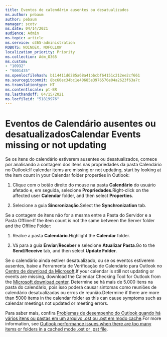 ```yaml
---
title: Eventos de calendário ausentes ou desatualizados
ms.author: pebaum
author: pebaum
manager: scotv
ms.date: 04/14/2021
audience: Admin
ms.topic: article
ms.service: o365-administration
ROBOTS: NOINDEX, NOFOLLOW
localization_priority: Priority
ms.collection: Adm_O365
ms.custom:
- "10932"
- "9001435"
ms.openlocfilehash: b114411d6285a68a41bbcbf64151c212ee2cf661
ms.sourcegitcommit: 8bc60ec34bc1e40685e3976576e04a2623f63a7c
ms.translationtype: HT
ms.contentlocale: pt-BR
ms.lasthandoff: 04/15/2021
ms.locfileid: "51819976"
---
```

# <a name="calendar-events-missing-or-not-updating"></a><span data-ttu-id="d124f-102">Eventos de Calendário ausentes ou desatualizados</span><span class="sxs-lookup"><span data-stu-id="d124f-102">Calendar Events missing or not updating</span></span>

<span data-ttu-id="d124f-103">Se os itens do calendário estiverem ausentes ou desatualizados, comece por analisando a contagem dos itens nas propriedades da pasta Calendário no Outlook:</span><span class="sxs-lookup"><span data-stu-id="d124f-103">If calendar items are missing or not updating, start by looking at the item count in your Calendar folder properties in Outlook:</span></span> 

1. <span data-ttu-id="d124f-104">Clique com o botão direito do mouse na pasta **Calendário** do usuário afetado e, em seguida, selecione **Propriedades**.</span><span class="sxs-lookup"><span data-stu-id="d124f-104">Right-click on the affected user **Calendar** folder, and then select **Properties**.</span></span>

1. <span data-ttu-id="d124f-105">Selecione a guia **Sincronização**.</span><span class="sxs-lookup"><span data-stu-id="d124f-105">Select the **Synchronization** tab.</span></span>

<span data-ttu-id="d124f-106">Se a contagem de itens não for a mesma entre a Pasta do Servidor e a Pasta Offline:</span><span class="sxs-lookup"><span data-stu-id="d124f-106">If the item count is not the same between the Server folder and the Offline Folder:</span></span>

1.  <span data-ttu-id="d124f-107">Realce a pasta **Calendário**.</span><span class="sxs-lookup"><span data-stu-id="d124f-107">Highlight the **Calendar** folder.</span></span>

1.  <span data-ttu-id="d124f-108">Vá para a guia **Enviar**/**Receber** e selecione **Atualizar Pasta**.</span><span class="sxs-lookup"><span data-stu-id="d124f-108">Go to the **Send**/**Receive** tab, and then select **Update Folder**.</span></span>

<span data-ttu-id="d124f-109">Se o calendário ainda estiver desatualizado, ou se os eventos estiverem ausentes, baixe a Ferramenta de Verificação de Calendário para Outlook no [Centro de download da Microsoft](https://www.microsoft.com/download/details.aspx?id=28786).</span><span class="sxs-lookup"><span data-stu-id="d124f-109">If your calendar is still not updating or events are missing, download the Calendar Checking Tool for Outlook from the [Microsoft download center](https://www.microsoft.com/download/details.aspx?id=28786).</span></span> <span data-ttu-id="d124f-110">Determine se há mais de 5.000 itens na pasta do calendário, pois isso poderá causar sintomas como reuniões de calendário desatualizadas ou erros de reunião.</span><span class="sxs-lookup"><span data-stu-id="d124f-110">Determine if there are more than 5000 items in the calendar folder as this can cause symptoms such as calendar meetings not updated or meeting errors.</span></span> 

<span data-ttu-id="d124f-111">Para saber mais, confira [Problemas de desempenho do Outlook quando há vários itens ou pastas em um arquivo .ost ou .pst em modo cache](https://docs.microsoft.com/outlook/troubleshoot/performance/performance-issues-if-too-many-items-or-folders).</span><span class="sxs-lookup"><span data-stu-id="d124f-111">For more information, see [Outlook performance issues when there are too many items or folders in a cached mode .ost or .pst file](https://docs.microsoft.com/outlook/troubleshoot/performance/performance-issues-if-too-many-items-or-folders).</span></span>